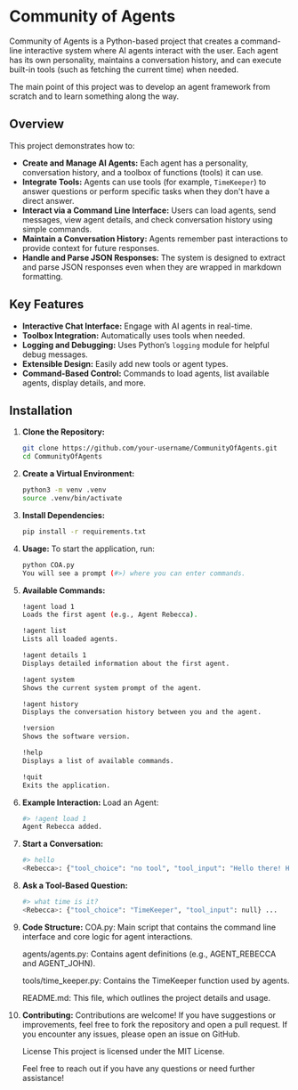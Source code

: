 # Community of Agents

Community of Agents is a Python-based project that creates a command-line interactive system where AI agents interact with the user. Each agent has its own personality, maintains a conversation history, and can execute built-in tools (such as fetching the current time) when needed.

The main point of this project was to develop an agent framework from scratch and to learn something along the way.

## Overview

This project demonstrates how to:
- **Create and Manage AI Agents:** Each agent has a personality, conversation history, and a toolbox of functions (tools) it can use.
- **Integrate Tools:** Agents can use tools (for example, `TimeKeeper`) to answer questions or perform specific tasks when they don't have a direct answer.
- **Interact via a Command Line Interface:** Users can load agents, send messages, view agent details, and check conversation history using simple commands.
- **Maintain a Conversation History:** Agents remember past interactions to provide context for future responses.
- **Handle and Parse JSON Responses:** The system is designed to extract and parse JSON responses even when they are wrapped in markdown formatting.

## Key Features

- **Interactive Chat Interface:** Engage with AI agents in real-time.
- **Toolbox Integration:** Automatically uses tools when needed.
- **Logging and Debugging:** Uses Python’s `logging` module for helpful debug messages.
- **Extensible Design:** Easily add new tools or agent types.
- **Command-Based Control:** Commands to load agents, list available agents, display details, and more.

## Installation

1. **Clone the Repository:**

   ```bash
   git clone https://github.com/your-username/CommunityOfAgents.git
   cd CommunityOfAgents

2. **Create a Virtual Environment:**
    ```bash
    python3 -m venv .venv
    source .venv/bin/activate

3. **Install Dependencies:**
    ```bash
    pip install -r requirements.txt

4. **Usage:**
To start the application, run:
    ```bash
    python COA.py
    You will see a prompt (#>) where you can enter commands.

5. **Available Commands:**
    ```bash
    !agent load 1
    Loads the first agent (e.g., Agent Rebecca).

    !agent list
    Lists all loaded agents.

    !agent details 1
    Displays detailed information about the first agent.

    !agent system
    Shows the current system prompt of the agent.

    !agent history
    Displays the conversation history between you and the agent.

    !version
    Shows the software version.

    !help
    Displays a list of available commands.

    !quit
    Exits the application.

6. **Example Interaction:**
    Load an Agent:

    ```bash
    #> !agent load 1
    Agent Rebecca added.

7.  **Start a Conversation:**
    ```bash
    #> hello
    <Rebecca>: {"tool_choice": "no tool", "tool_input": "Hello there! How can I assist you today  "} ...
8. **Ask a Tool-Based Question:**
    ```bash
    #> what time is it?
    <Rebecca>: {"tool_choice": "TimeKeeper", "tool_input": null} ...

9. **Code Structure:**
    COA.py:
    Main script that contains the command line interface and core logic for agent interactions.

    agents/agents.py:
    Contains agent definitions (e.g., AGENT_REBECCA and AGENT_JOHN).

    tools/time_keeper.py:
    Contains the TimeKeeper function used by agents.

    README.md:
    This file, which outlines the project details and usage.

10. **Contributing:**
    Contributions are welcome! If you have suggestions or improvements, feel free to fork the repository and open a pull request. If you encounter any issues, please open an issue on GitHub.

    License
    This project is licensed under the MIT License.

    Feel free to reach out if you have any questions or need further assistance!

